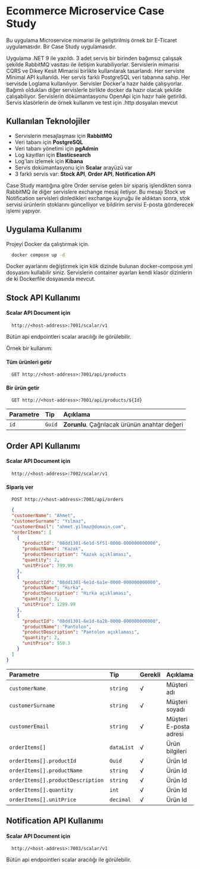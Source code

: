 # Ecommerce Microservice Case Study
Bu uygulama Microservice mimarisi ile geliştirilmiş örnek bir E-Ticaret uygulamasıdır. Bir Case Study uygulamasıdır.

Uygulama .NET 9 ile yazıldı. 3 adet servis bir birinden bağımsız çalışsak şekilde RabbitMQ vasıtası ile iletişim kurabiliyorlar. Servislerin mimarisi CQRS ve Dikey Kesit Mimarisi birlikte kullanılarak tasarlandı. Her serviste Minimal API kullanıldı. Her servis farklı PostgreSQL veri tabanına sahip. Her servisde Loglama kullanılıyor. Servisler Docker'a hazır halde çalışıyorlar. Bağımlı oldukları diğer servislerle birlikte docker da hazır olacak şekilde çalışabiliyor. Servislerin dökümantasyonu OpenApi için hazır hale getirildi. Servis klasörlerin de örnek kullanım ve test için .http dosyaları mevcut

## Kullanılan Teknolojiler

* Servislerin mesajlaşması için **RabbitMQ**
* Veri tabanı için **PostgreSQL**
* Veri tabanı yönetimi için **pgAdmin**
* Log kayıtları için **Elasticsearch**
* Log'ları izlemek için **Kibana**
* Servis dokümantasyonu için **Scalar** arayüzü var
* 3 farklı servis var: **Stock API**, **Order API**, **Notification API**

Case Study mantığına göre Order servise gelen bir sipariş işlendikten sonra RabbitMQ ile diğer servislere exchange mesaj iletiyor. Bu mesajı Stock ve Notification servisleri dinledikleri exchange kuyruğu ile aldıktan sonra, stok servisi ürünlerin stoklarını güncelliyor ve bildirim servisi E-posta gönderecek işlemi yapıyor.

## Uygulama Kullanımı

Projeyi Docker da çalıştırmak için.

```bash
  docker compose up -d
```

Docker ayarlarını değiştirmek için kök dizinde bulunan docker-compose.yml dosyasını kullabilir siniz.
Servislerin container ayarları kendi klasör dizinlerin de ki Dockerfile dosyasında mevcut.

## Stock API Kullanımı

#### Scalar API Document için

```http
  http://<host-address>:7001/scalar/v1
```
Bütün api endpointleri scalar aracılığı ile görülebilir.

Örnek bir kullanım:

#### Tüm ürünleri getir

```http
  GET http://<host-address>:7001/api/products
```

#### Bir ürün getir

```http
  GET http://<host-address>:7001/api/products/${Id}
```

| Parametre | Tip    | Açıklama                                      |
| :-------- |:-------|:----------------------------------------------|
| `id`      | `Guid` | **Zorunlu**. Çağrılacak ürünün anahtar değeri |

## Order API Kullanımı

#### Scalar API Document için

```http
  http://<host-address>:7002/scalar/v1
```

#### Sipariş ver

```http
  POST http://<host-address>:7001/api/orders
```

```json
  {
  "customerName": "Ahmet",
  "customerSurname": "Yılmaz",
  "customerEmail": "ahmet.yilmaz@domain.com",
  "orderItems": [
    {
      "productId": "08dd1301-6e1d-5f51-0000-000000000000",
      "productName": "Kazak",
      "productDescription": "Kazak açıklaması",
      "quantity": 2,
      "unitPrice": 799.99
    },
    {
      "productId": "08dd1301-6e1d-6a1e-0000-000000000000",
      "productName": "Hırka",
      "productDescription": "Hırka açıklaması",
      "quantity": 3,
      "unitPrice": 1299.99
    },
    {
      "productId": "08dd1301-6e1d-6a2b-0000-000000000000",
      "productName": "Pantolon",
      "productDescription": "Pantolon açıklaması",
      "quantity": 2,
      "unitPrice": 950.3
    }
  ]
}
```

| Parametre                         | Tip        | Gerekli | Açıklama               |
|:----------------------------------|:-----------|:--------|:-----------------------|
| `customerName`                    | `string`   | √       | Müşteri adı            |
| `customerSurname`                 | `string`   | √       | Müşteri soyadı         |
| `customerEmail`                   | `string`   | √       | Müşteri E-posta adresi |
| `orderItems[]`                    | `dataList` | √       | Ürün bilgileri         |
| `orderItems[].productId`          | `Guid`     | √       | Ürün Id                |
| `orderItems[].productName`        | `string`   | √       | Ürün Id                |
| `orderItems[].productDescription` | `string`   | √       | Ürün Id                |
| `orderItems[].quantity`           | `int`      | √       | Ürün Id                |
| `orderItems[].unitPrice`          | `decimal`  | √       | Ürün Id                |

## Notification API Kullanımı

#### Scalar API Document için

```http
  http://<host-address>:7003/scalar/v1
```
Bütün api endpointleri scalar aracılığı ile görülebilir.